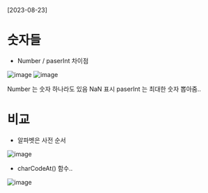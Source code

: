 [2023-08-23]
# 숫자들
 - Number / paserInt 차이점

  ![image](https://github.com/oidolee/study/assets/85022962/9938e9ea-4fce-4868-9591-68510c85db74)
  ![image](https://github.com/oidolee/study/assets/85022962/96f21578-3b61-48a5-86e1-60380f39a504)

Number 는 숫자 하나라도 있음 NaN 표시
paserInt 는 최대한 숫자 뽑아줌..

# 비교
 - 알파벳은 사전 순서

  ![image](https://github.com/oidolee/study/assets/85022962/c35dc2cf-1f92-49d7-80d3-b68e3738265d)
  
  - charCodeAt() 함수..
  
  ![image](https://github.com/oidolee/study/assets/85022962/41452834-a104-4dc4-9f35-f855467f6de7)


